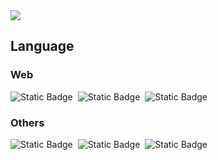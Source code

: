 <img src="https://capsule-render.vercel.app/api?type=wave&color=auto&height=300&section=header&text=Rach&fontSize=90" />

## Language
### Web
<img alt="Static Badge" src="https://img.shields.io/badge/HTML5-%23E34F26?logo=HTML5&logoColor=white">&nbsp;
<img alt="Static Badge" src="https://img.shields.io/badge/CSS3-%231572B6?logo=CSS3&logoColor=white">&nbsp;
<img alt="Static Badge" src="https://img.shields.io/badge/JavaScript-%23F7DF1E?logo=javascript&logoColor=white">&nbsp;

### Others
<img alt="Static Badge" src="https://img.shields.io/badge/C-%23A8B9CC?logo=C&logoColor=white">&nbsp;
<img alt="Static Badge" src="https://img.shields.io/badge/Java-%23F80000?logo=oracle&logoColor=white">&nbsp;
<img alt="Static Badge" src="https://img.shields.io/badge/Python-%233776AB?logo=python&logoColor=white">&nbsp;
